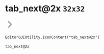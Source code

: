 # tab_next@2x `32x32`
<img src="/img/tab_next.png" width=32 height=32>

``` CSharp
EditorGUIUtility.IconContent("tab_next@2x")
```
```
tab_next@2x
```
